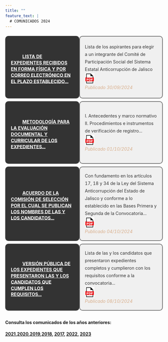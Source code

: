 ```yaml
---
title: ""
feature_text: |
  # COMUNICADOS 2024
---
```


<table id="table-wrap2" style="width: 100%; border-spacing: 0 9px; border-collapse: separate;">
  <!-- First Row -->
  <tr style="height: 200px">
    <td class="comunicados" style="padding: 1rem; background-color: #333333; color: #ffffff; border: 2px solid #333333; border-radius: 10px;">
      <a href="/documentos/Lista_expedientes_Publicar 2024.pdf" target="_blank" style="color: #ffffff; text-decoration: none; transition: color 0.3s ease;" 
         onmouseover="this.style.color='#ffa500';" 
         onmouseout="this.style.color='#ffffff';">
        <!-- Using xlink:href to reference the document icon -->
        <svg class="icon" role="img" style="width: 23px; height: 23px; margin-right: 10px;">
          <use xlink:href="#document"></use>
        </svg>
        <span style="text-decoration: underline; font-size: 0.9rem; line-height: 1.2rem; vertical-align: middle; text-shadow: 0.1rem 0 #333333, 0.15rem 0 #333333;">
          <b>LISTA DE EXPEDIENTES RECIBIDOS EN FORMA FÍSICA Y POR CORREO ELECTRÓNICO EN EL PLAZO ESTABLECIDO...</b>
        </span>
      </a>
    </td>
    <td style="padding: 1rem; background-color: #f0f0f0; color: #333; border: 2px solid #696969; border-radius: 10px; line-height: 1.5rem;">
      Lista de los aspirantes para elegir a un integrante del Comité de Participación Social del Sistema Estatal Anticorrupción de Jalisco<br>
      <a href="/documentos/Lista_expedientes_Publicar 2024.pdf" target="_blank" title="Lista Aspirantes 2024 PDF">
        <img src="/favicons/icon_pdf.png" alt="Lista Aspirantes 2024" style="max-width: 30px; vertical-align: middle;">
      </a>
      <br><span style="font-style: italic; color: #d8ad89;">Publicado 30/09/2024</span>
    </td>
  </tr>

  <!-- Second Row -->
  <tr style="height: 200px">
    <td class="comunicados" style="padding: 1rem; background-color: #333333; color: #ffffff; border: 2px solid #333333; border-radius: 10px;">
      <a href="/documentos/metodologia_evaluacion_documental_curricular_2024.pdf" target="_blank" style="color: #ffffff; text-decoration: none; transition: color 0.3s ease;" 
         onmouseover="this.style.color='#ffa500';" 
         onmouseout="this.style.color='#ffffff';">
        <!-- Using xlink:href to reference the document icon -->
        <svg class="icon" role="img" style="width: 23px; height: 23px; margin-right: 10px;">
          <use xlink:href="#document"></use>
        </svg>
        <span style="text-decoration: underline; font-size: 0.9rem; line-height: 1.2rem; vertical-align: middle; text-shadow: 0.1rem 0 #333333, 0.15rem 0 #333333;">
          <b>METODOLOGÍA PARA LA EVALUACIÓN DOCUMENTAL Y CURRICULAR DE LOS EXPEDIENTES...</b>
        </span>
      </a>
    </td>
    <td style="padding: 1rem; background-color: #f0f0f0; color: #333; border: 2px solid #696969; border-radius: 10px; line-height: 1.5rem;">
      I. Antecedentes y marco normativo<br>
      II. Procedimientos e instrumentos de verificación de registro...<br>
      <a href="/documentos/metodologia_evaluacion_documental_curricular_2024.pdf" target="_blank" title="Metodología Evaluación Curricular 2024 PDF">
        <img src="/favicons/icon_pdf.png" alt="Metodología Evaluación Curricular 2024 PDF" style="max-width: 30px; vertical-align: middle;">
      </a>
      <br><span style="font-style: italic; color: #d8ad89;">Publicado 01/10/2024</span>
    </td>
  </tr>
  
  <!-- Third Row -->
  <tr style="height: 200px">
    <td class="comunicados" style="padding: 1rem; background-color: #333333; color: #ffffff; border: 2px solid #333333; border-radius: 10px;">
      <a href="/documentos/3.AcuerdoConcursantes2024.pdf" target="_blank" style="color: #ffffff; text-decoration: none; transition: color 0.3s ease;" 
         onmouseover="this.style.color='#ffa500';" 
         onmouseout="this.style.color='#ffffff';">
        <!-- Using xlink:href to reference the document icon -->
        <svg class="icon" role="img" style="width: 23px; height: 23px; margin-right: 10px;">
          <use xlink:href="#document"></use>
        </svg>
        <span style="text-decoration: underline; font-size: 0.9rem; line-height: 1.2rem; vertical-align: middle; text-shadow: 0.1rem 0 #333333, 0.15rem 0 #333333;">
          <b>ACUERDO DE LA COMISIÓN DE SELECCIÓN POR EL CUAL SE PUBLICAN LOS NOMBRES DE LAS Y LOS CANDIDATOS...</b>
        </span>
      </a>
    </td>
    <td style="padding: 1rem; background-color: #f0f0f0; color: #333; border: 2px solid #696969; border-radius: 10px; line-height: 1.5rem;">
      Con fundamento en los artículos 17, 18 y 34 de la Ley del Sistema Anticorrupción del Estado de Jalisco y conforme a lo establecido en las Bases Primera y Segunda de la Convocatoria...<br>
      <a href="/documentos/3.AcuerdoConcursantes2024.pdf" target="_blank" title="Acuerdo comision seleccion 2024 PDF">
        <img src="/favicons/icon_pdf.png" alt="Metodología Evaluación Curricular 2024 PDF" style="max-width: 30px; vertical-align: middle;">
      </a>
      <br><span style="font-style: italic; color: #d8ad89;">Publicado 04/10/2024</span>
    </td>
  </tr>

   <!-- Fourth Row -->
  <tr style="height: 200px">
    <td class="comunicados" style="padding: 1rem; background-color: #333333; color: #ffffff; border: 2px solid #333333; border-radius: 10px;">
      <a href="/CVs2024/cv-2024.md" target="_blank" style="color: #ffffff; text-decoration: none; transition: color 0.3s ease;" 
         onmouseover="this.style.color='#ffa500';" 
         onmouseout="this.style.color='#ffffff';">
        <!-- Using xlink:href to reference the document icon -->
        <svg class="icon" role="img" style="width: 23px; height: 23px; margin-right: 10px;">
          <use xlink:href="#document"></use>
        </svg>
        <span style="text-decoration: underline; font-size: 0.9rem; line-height: 1.2rem; vertical-align: middle; text-shadow: 0.1rem 0 #333333, 0.15rem 0 #333333;">
          <b> VERSIÓN PÚBLICA DE LOS EXPEDIENTES QUE PRESENTARON LAS Y LOS CANDIDATOS QUE CUMPLEN LOS REQUISITOS...</b>
        </span>
      </a>
    </td>
    <td style="padding: 1rem; background-color: #f0f0f0; color: #333; border: 2px solid #696969; border-radius: 10px; line-height: 1.5rem;">
      Lista de las y los candidatos que presentaron expedientes completos y cumplieron con los requisitos conforme a la convocatoria...<br>
      <a href="/CVs2024/cv-2024.md" target="_blank" title="lista comision seleccion 2024 PDF">
        <img src="/favicons/icon_pdf.png" alt="Mlista" style="max-width: 30px; vertical-align: middle;">
      </a>
      <br><span style="font-style: italic; color: #d8ad89;">Publicado 08/10/2024</span>
    </td>
  </tr>
</table>

<p></p>
<h4> Consulta los comunicados de los años anteriores:</h4>
<h4><a href="http://comisionsaejalisco.org/comunicados-2021">2021</a>,<a href="http://comisionsaejalisco.org/comunicados-2020">2020</a>,<a href="http://comisionsaejalisco.org/comunicados-2019">2019</a>,<a href="http://comisionsaejalisco.org/comunicados-2018">2018</a>, <a href="http://comisionsaejalisco.org/comunicados-2017">2017</a>, <a href="http://comisionsaejalisco.org/comunicados-2022">2022</a>, <a href="http://comisionsaejalisco.org/comunicados-2023">2023</a>
<p></p>


